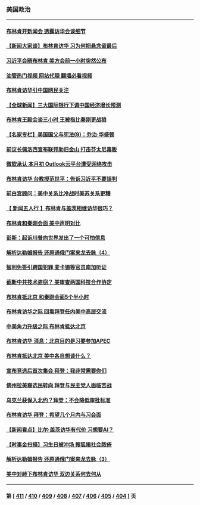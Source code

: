 ### 美国政治
---
#### [布林肯开新闻会 透露访华会谈细节](../../pages/ncid1078159/n14019092.md?06200045) 
#### [【新闻大家谈】布林肯访华 习为何把悬念留最后](../../pages/ncid1078159/n14019030.md?06200045) 
#### [习近平会晤布林肯 美方会前一小时突然公布](../../pages/ncid1078159/n14018856.md?06200045) 
#### [油管热门视频 网站代理 翻墙必看视频](http://138.2.39.72:81/youtube.html?epic-marker?06200045)
#### [布林肯访华引中国网民关注](../../pages/ncid1078159/n14018557.md?06200045) 
#### [【全球新闻】三大国际银行下调中国经济增长预测](../../pages/ncid1078159/n14018824.md?06200045) 
#### [布林肯王毅会谈三小时 王被指比秦刚更战狼](../../pages/ncid1078159/n14018813.md?06200045) 
#### [【名家专栏】美国国父与宪法(9)：乔治‧华盛顿](../../pages/ncid1078159/n14016040.md?06200045) 
#### [前议长佩洛西宣布联邦助旧金山 打击芬太尼毒贩](../../pages/ncid1078159/n14018734.md?06200045) 
#### [微软承认 本月初 Outlook云平台遭受网络攻击](../../pages/ncid1078159/n14018729.md?06200045) 
#### [布林肯访华 台教授范世平：告诉习近平不要误判](../../pages/ncid1078159/n14018644.md?06200045) 
#### [前白宫顾问：美中关系比冷战时美苏关系更糟](../../pages/ncid1078159/n14018499.md?06200045) 
#### [【 新闻五人行 】布林肯与盖茨相继访华很巧？](../../pages/ncid1078159/n14018489.md?06200045) 
#### [布林肯和秦刚会面 美中声明对比](../../pages/ncid1078159/n14018469.md?06200045) 
#### [彭斯：起诉川普向世界发出了一个可怕信息](../../pages/ncid1078159/n14018335.md?06200045) 
#### [解析达勒姆报告 还原通俄门案来龙去脉（4）](../../pages/ncid1078159/n14016666.md?06200045) 
#### [智利免签引跨国犯罪 麦卡锡等官员南加听证](../../pages/ncid1078159/n14018377.md?06200045) 
#### [截断中共技术盗窃？ 美审查两国科技合作协定](../../pages/ncid1078159/n14018310.md?06200045) 
#### [布林肯抵北京 和秦刚会面5个半小时](../../pages/ncid1078159/n14018244.md?06200045) 
#### [布林肯访华之际 回看拜登任内美中高层交流](../../pages/ncid1078159/n14018243.md?06200045) 
#### [中美角力升级之际 布林肯抵达北京](../../pages/ncid1078159/n14018163.md?06200045) 
#### [布林肯访华 消息：北京目的是习要参加APEC](../../pages/ncid1078159/n14018111.md?06200045) 
#### [布林肯抵达北京 美中各自想谈什么？](../../pages/ncid1078159/n14018085.md?06200045) 
#### [宣布竞选后首次集会 拜登：我非常需要你们](../../pages/ncid1078159/n14018056.md?06200045) 
#### [佛州拉美裔选民转向 拜登与民主党人面临苦战](../../pages/ncid1078159/n14017984.md?06200045) 
#### [乌克兰获保入北约？拜登：不会降低审批标准](../../pages/ncid1078159/n14018081.md?06200045) 
#### [布林肯访华 拜登：希望几个月内与习会面](../../pages/ncid1078159/n14018054.md?06200045) 
#### [【新闻看点】比尔‧盖茨访华有代价 习想要AI？](../../pages/ncid1078159/n14017698.md?06200045) 
#### [【时事金扫描】习生日被冲场 搜狐揭社会脓疮](../../pages/ncid1078159/n14018018.md?06200045) 
#### [解析达勒姆报告 还原通俄门案来龙去脉（3）](../../pages/ncid1078159/n14016664.md?06200045) 
#### [美中对峙下布林肯访华 双边关系何去何从](../../pages/ncid1078159/n14017083.md?06200045) 

---
#### 第 [ [411](./411.md?06200045) / [410](./410.md?06200045) / [409](./409.md?06200045) / [408](./408.md?06200045) / [407](./407.md?06200045) / [406](./406.md?06200045) / [405](./405.md?06200045) / [404](./404.md?06200045) ] 页
